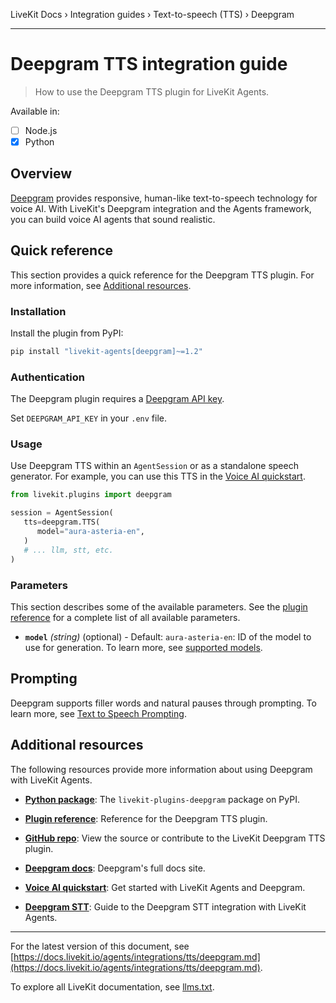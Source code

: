 LiveKit Docs › Integration guides › Text-to-speech (TTS) › Deepgram

---

# Deepgram TTS integration guide

> How to use the Deepgram TTS plugin for LiveKit Agents.

Available in:
- [ ] Node.js
- [x] Python

## Overview

[Deepgram](https://deepgram.com/) provides responsive, human-like text-to-speech technology for voice AI. With LiveKit's Deepgram integration and the Agents framework, you can build voice AI agents that sound realistic.

## Quick reference

This section provides a quick reference for the Deepgram TTS plugin. For more information, see [Additional resources](#additional-resources).

### Installation

Install the plugin from PyPI:

```bash
pip install "livekit-agents[deepgram]~=1.2"

```

### Authentication

The Deepgram plugin requires a [Deepgram API key](https://console.deepgram.com/).

Set `DEEPGRAM_API_KEY` in your `.env` file.

### Usage

Use Deepgram TTS within an `AgentSession` or as a standalone speech generator. For example, you can use this TTS in the [Voice AI quickstart](https://docs.livekit.io/agents/start/voice-ai.md).

```python
from livekit.plugins import deepgram

session = AgentSession(
   tts=deepgram.TTS(
      model="aura-asteria-en",
   )
   # ... llm, stt, etc.
)

```

### Parameters

This section describes some of the available parameters. See the [plugin reference](https://docs.livekit.io/reference/python/v1/livekit/plugins/deepgram/index.html.md#livekit.plugins.deepgram.TTS) for a complete list of all available parameters.

- **`model`** _(string)_ (optional) - Default: `aura-asteria-en`: ID of the model to use for generation. To learn more, see [supported models](https://developers.deepgram.com/docs/tts-models).

## Prompting

Deepgram supports filler words and natural pauses through prompting. To learn more, see [Text to Speech Prompting](https://developers.deepgram.com/docs/text-to-speech-prompting).

## Additional resources

The following resources provide more information about using Deepgram with LiveKit Agents.

- **[Python package](https://pypi.org/project/livekit-plugins-deepgram/)**: The `livekit-plugins-deepgram` package on PyPI.

- **[Plugin reference](https://docs.livekit.io/reference/python/v1/livekit/plugins/deepgram/index.html.md#livekit.plugins.deepgram.TTS)**: Reference for the Deepgram TTS plugin.

- **[GitHub repo](https://github.com/livekit/agents/tree/main/livekit-plugins/livekit-plugins-deepgram)**: View the source or contribute to the LiveKit Deepgram TTS plugin.

- **[Deepgram docs](https://developers.deepgram.com/docs)**: Deepgram's full docs site.

- **[Voice AI quickstart](https://docs.livekit.io/agents/start/voice-ai.md)**: Get started with LiveKit Agents and Deepgram.

- **[Deepgram STT](https://docs.livekit.io/agents/integrations/stt/deepgram.md)**: Guide to the Deepgram STT integration with LiveKit Agents.

---


For the latest version of this document, see [https://docs.livekit.io/agents/integrations/tts/deepgram.md](https://docs.livekit.io/agents/integrations/tts/deepgram.md).

To explore all LiveKit documentation, see [llms.txt](https://docs.livekit.io/llms.txt).
